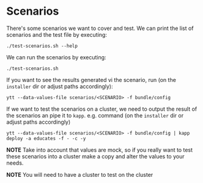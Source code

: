 # Scenarios

There's some scenarios we want to cover and test. We can print the list of scenarios and the
test file by executing:

```
./test-scenarios.sh --help
```

We can run the scenarios by executing:

```
./test-scenarios.sh
```

If you want to see the results generated vi the scenario, run (on the `installer` dir or adjust paths accordingly):

```
ytt --data-values-file scenarios/<SCENARIO> -f bundle/config
```

If we want to test the scenarios on a cluster, we need to output the result of the scenarios an pipe it
to `kapp`. e.g. command (on the `installer` dir or adjust paths accordingly)

```
ytt --data-values-file scenarios/<SCENARIO> -f bundle/config | kapp deploy -a educates -f - -c -y
```

**NOTE** Take into account that values are mock, so if you really want to test these scenarios into a cluster
make a copy and alter the values to your needs.

**NOTE** You will need to have a cluster to test on the cluster
